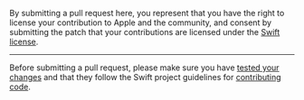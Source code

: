 By submitting a pull request here, you represent that you have the right to license
your contribution to Apple and the community, and consent by submitting the patch
that your contributions are licensed under the [Swift
license](https://swift.org/LICENSE.txt).

---

Before submitting a pull request, please make sure you have [tested your
changes](https://github.com/apple/swift/blob/main/docs/ContinuousIntegration.md)
and that they follow the Swift project guidelines for [contributing
code](https://swift.org/contributing/#contributing-code).
